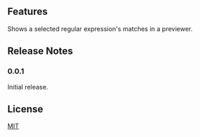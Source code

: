 ## Features

Shows a selected regular expression's matches in a previewer.

## Release Notes

### 0.0.1

Initial release.

## License

[MIT](LICENSE)
